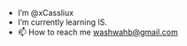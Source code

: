 - I’m @xCassliux
- I’m currently learning IS. 
- 📫 How to reach me washwahb@gmail.com

<!---
xCassliux/xCassliux is a ✨ special ✨ repository because its `README.md` (this file) appears on your GitHub profile.
You can click the Preview link to take a look at your changes.
--->
